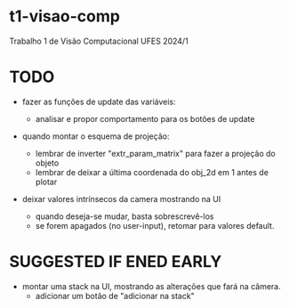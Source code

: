 # t1-visao-comp
Trabalho 1 de Visão Computacional UFES 2024/1

# TODO
- fazer as funções de update das variáveis:
    - analisar e propor comportamento para os botões de update

- quando montar o esquema de projeção:
    - lembrar de inverter "extr_param_matrix" para fazer a projeção do objeto
    - lembrar de deixar a última coordenada do obj_2d em 1 antes de plotar

- deixar valores intrínsecos da camera mostrando na UI 
    - quando deseja-se mudar, basta sobrescrevê-los
    - se forem apagados (no user-input), retomar para valores default. 

# SUGGESTED IF ENED EARLY

- montar uma stack na UI, mostrando as alterações que fará na câmera. 
    - adicionar um botão de "adicionar na stack"